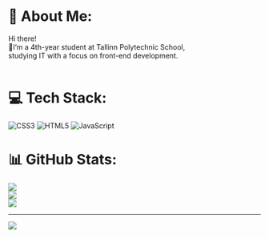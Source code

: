 # 💫 About Me:
Hi there!
<br>🌱I’m a 4th-year student at Tallinn Polytechnic School, <br>studying IT with a focus on front-end development.<br><br>



# 💻 Tech Stack:
![CSS3](https://img.shields.io/badge/css3-%231572B6.svg?style=for-the-badge&logo=css3&logoColor=white) ![HTML5](https://img.shields.io/badge/html5-%23E34F26.svg?style=for-the-badge&logo=html5&logoColor=white) ![JavaScript](https://img.shields.io/badge/javascript-%23323330.svg?style=for-the-badge&logo=javascript&logoColor=%23F7DF1E)
# 📊 GitHub Stats:
![](https://github-readme-stats.vercel.app/api?username=AleksanderSavtsenko&theme=dark&hide_border=false&include_all_commits=false&count_private=false)<br/>
![](https://nirzak-streak-stats.vercel.app/?user=AleksanderSavtsenko&theme=dark&hide_border=false)<br/>
![](https://github-readme-stats.vercel.app/api/top-langs/?username=AleksanderSavtsenko&theme=dark&hide_border=false&include_all_commits=false&count_private=false&layout=compact)

---
[![](https://visitcount.itsvg.in/api?id=AleksanderSavtsenko&icon=0&color=0)](https://visitcount.itsvg.in)

<!-- Proudly created with GPRM ( https://gprm.itsvg.in ) -->
